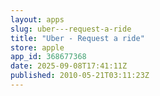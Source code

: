 ```yaml
---
layout: apps
slug: uber---request-a-ride
title: "Uber - Request a ride"
store: apple
app_id: 368677368
date: 2025-09-08T17:41:11Z
published: 2010-05-21T03:11:23Z
---
```

